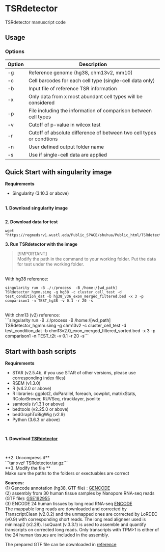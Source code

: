 # TSRdetector
TSRdetector manuscript code


## Usage </br>
### Options </br>
|Option|Description|
| -- | -- |
|-g|Reference genome (hg38, chm13v2, mm10)|
|-c|Cell barcodes for each cell type (single-cell data only)| 
|-b|Input file of reference TSR information|
|-x|Only data from x most abundant cell types will be considered|
|-p|File including the information of comparison between cell types|
|-v|Cutoff of p-value in wilcox test|
|-r|Cutoff of absolute difference of between two cell types or condtions|
|-n|User defined output folder name|
|-s|Use if single-cell data are applied|


## Quick Start with singularity image</br>
**Requirements**</br>
+ Singularity (3.10.3 or above) </br></br>

**1. Download singularity image** </br>
```wget https://regmedsrv1.wustl.edu/Public_SPACE/shuhua/Public_html/TSRdetector/docker/TSRdetector_hgmm.simg
```
**2. Download data for test** </br>
```
wget "https://regmedsrv1.wustl.edu/Public_SPACE/shuhua/Public_html/TSRdetector/testdata.tar.gz"
```
**3. Run TSRdetector with the image** </br>
> [!IMPORTANT]</br>
> Modify the path in the command to your working folder. Put the data for test under the working folder.</br></br>


With hg38 reference:</br>
```
singularity run -B ./:/process  -B /home:/[wd_path] TSRdetector_hgmm.simg -g hg38 -c cluster_cell_test -d test_condition_dat -b hg38_v36_exon_merged_filtered.bed -x 3 -p comparison1 -n TEST_hg38 -v 0.1 -r 20 -s
```
</br>
With chm13 (v2) reference:</br>
```singularity run -B ./:/process  -B /home:/[wd_path] TSRdetector_hgmm.simg -g chm13v2 -c cluster_cell_test -d test_condition_dat -b chm13v2.0_exon_merged_filtered_sorted.bed -x 3 -p comparison1 -n TEST_t2t -v 0.1 -r 20 -s```</br>

## Start with bash scripts</br>
**Requirements**</br>
+ STAR (v2.5.4b, if you use STAR of other versions, please use corresponding index files) </br>
+ RSEM (v1.3.0) </br>
+ R (v4.2.0 or above) </br>
+ R libraries: ggplot2, doParallel, foreach, cowplot, matrixStats, RColorBrewer, RUVSeq, rtracklayer, jsonlite</br>
+ samtools (v1.3.1 or above)</br>
+ bedtools (v2.25.0 or above)</br>
+ bedGraphToBigWig (v2.9)</br>
+ Python (3.6.3 or above)</br>
</br>

**1. Download [TSRdetector](https://regmedsrv1.wustl.edu/Public_SPACE/shuhua/Public_html/Docker_image/TSRdetector/TSRdetector.tar.gz)**</br>
```wget "https://regmedsrv1.wustl.edu/Public_SPACE/shuhua/Public_html/Docker_image/TSRdetector/TSRdetector.tar.gz"
```
</br>
**2. Uncompress it** </br>
```tar xvzf TSRdetector.tar.gz```</br>
**3. Modify the file <process_source.sh>**</br>
Make sure the paths to the folders or exectuables are correct</br>


**Sources:**<br/>
(1) Gencode annotation (hg38, GTF file) : [GENCODE](https://www.gencodegenes.org/human/releases.html)<br />
(2) assembly from 30 human tissue samples by Nanopore RNA-seq reads (GTF file): [GSE192955]( https://www.ncbi.nlm.nih.gov/geo/query/acc.cgi?acc=GSE192955)<br />
(3) ENCODE 24 human tissues by long read RNA-seq [ENCODE](https://www.encodeproject.org/matrix/?type=Experiment&control_type!=*&status=released&perturbed=false&assay_title=long+read+RNA-seq&biosample_ontology.classification=tissue&biosample_ontology.classification=tissue&assay_title=total+RNA-seq&assay_title=polyA+plus+RNA-seq)</br>
The mappable long reads are downloaded and corrected by TranscriptClean (v2.0.2) and the unmapped ones are corrected by LoRDEC (v0.9) with corresponding short reads. The long read aligneer used is minimap2 (v2.28). IsoQuant (v.3.3.1) is used to assemble and quantify transcripts on corrected long reads. Only transcripts with TPM>1 is either of the 24 human tissues are included in the assembly. <br />

The prepared GTF file can be downloaded in [reference](https://regmedsrv1.wustl.edu/Public_SPACE/shuhua/Public_html/TSRdetector/merged_assembly_wGene_wCageInfo.gtf)<br />

